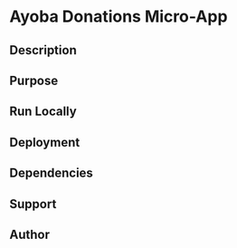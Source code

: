 # Ayoba Donations Micro-App

## Description

## Purpose

## Run Locally

## Deployment

## Dependencies

## Support

## Author
